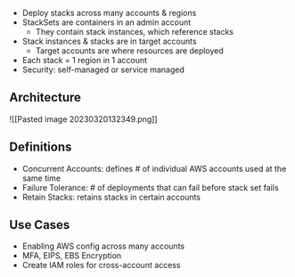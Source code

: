 

- Deploy stacks across many accounts & regions
- StackSets are containers in an admin account
	- They contain stack instances, which reference stacks
- Stack instances & stacks are in target accounts
	- Target accounts are where resources are deployed
- Each stack = 1 region in 1 account
- Security: self-managed or service managed

## Architecture

![[Pasted image 20230320132349.png]]

## Definitions

- Concurrent Accounts: defines # of individual AWS accounts used at the same time
- Failure Tolerance: # of deployments that can fail before stack set fails
- Retain Stacks: retains stacks in certain accounts

## Use Cases

- Enabling AWS config across many accounts
- MFA, EIPS, EBS Encryption
- Create IAM roles for cross-account access